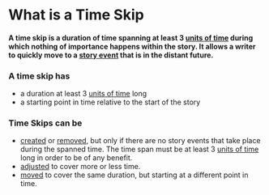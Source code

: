 # What is a Time Skip

#### A time skip is a duration of time spanning at least 3 [units of time](/What%20is/a%20Unit%20of%20Time.md) during which nothing of importance happens within the story.  It allows a writer to quickly move to a [story event](/What%20is/a%20Story%20Event.md) that is in the distant future.

### A time skip has
- a duration at least 3 [units of time](/What%20is/a%20Unit%20of%20Time.md) long
- a starting point in time relative to the start of the story

### Time Skips can be
- [created](/How%20Do%20I/Create/a%20Time%20Skip.md) or [removed](/How%20Do%20I/Remove/a%20Time%20Skip.md), but only if there are no story events that take place during the spanned time.  The time span must be at least 3 [units of time](/What%20is/a%20Unit%20of%20Time.md) long in order to be of any benefit.
- [adjusted](/How%20Do%20I/Change/a%20Time%20Skip's%20Duration.md) to cover more or less time.
- [moved](/How%20Do%20I/Move/a%20Time%20Skip%20Through%20Time.md) to cover the same duration, but starting at a different point in time.
